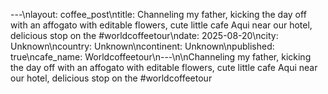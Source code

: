 ---\nlayout: coffee_post\ntitle: Channeling my father, kicking the day off with an affogato with editable flowers, cute little cafe Aqui near our hotel, delicious stop on the #worldcoffeetour\ndate: 2025-08-20\ncity: Unknown\ncountry: Unknown\ncontinent: Unknown\npublished: true\ncafe_name: Worldcoffeetour\n---\n\nChanneling my father, kicking the day off with an affogato with editable flowers, cute little cafe Aqui near our hotel, delicious stop on the #worldcoffeetour